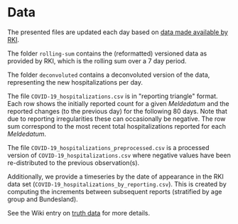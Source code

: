 # Data

The presented files are updated each day based on [data made available by RKI](https://github.com/robert-koch-institut/COVID-19-Hospitalisierungen_in_Deutschland/tree/master/Archiv).

The folder `rolling-sum` contains the (reformatted) versioned data as provided by RKI, which is the rolling sum over a 7 day period.

The folder `deconvoluted` contains a deconvoluted version of the data, representing the new hospitalizations per day.

The file `COVID-19_hospitalizations.csv` is in "reporting triangle" format. Each row shows the initially reported count for a given *Meldedatum* and the reported changes (to the previous day) for the following 80 days. Note that due to reporting irregularities these can occasionally be negative. The row sum correspond to the most recent total hospitalizations reported for each *Meldedatum*.

The file `COVID-19_hospitalizations_preprocessed.csv` is a processed version of `COVID-19_hospitalizations.csv` where negative values have been re-distributed to the previous observation(s).

Additionally, we provide a timeseries by the date of appearance in the RKI data set (`COVID-19_hospitalizations_by_reporting.csv`). This is created by computing the increments between subsequent reports (stratified by age group and Bundesland).

See the Wiki entry on [truth data](https://github.com/KITmetricslab/hospitalization-nowcast-hub/wiki/Truth-data) for more details.
